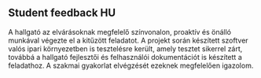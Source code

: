 Student feedback HU
-------------------

A hallgató az elvárásoknak megfelelő színvonalon, proaktív és önálló
munkával végezte el a kitűzött feladatot. A projekt során készített
szoftver valós ipari környezetben is tesztelésre került, amely tesztet
sikerrel zárt, továbbá a hallgató fejlesztői és felhasználói
dokumentációt is készített a feladathoz. A szakmai gyakorlat elvégzését
ezeknek megfelelően igazolom.
